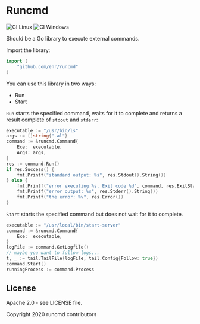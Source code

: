 Runcmd
======

![CI Linux](https://github.com/enr/runcmd/workflows/CI%20Nix/badge.svg)
![CI Windows](https://github.com/enr/runcmd/workflows/CI%20Windows/badge.svg)

Should be a Go library to execute external commands.

Import the library:

```Go
import (
    "github.com/enr/runcmd"
)
```

You can use this library in two ways:

- Run
- Start

`Run` starts the specified command, waits for it to complete and returns a result complete of `stdout` and `stderr`:

```Go
executable := "/usr/bin/ls"
args := []string{"-al"}
command := &runcmd.Command{
    Exe:  executable,
    Args: args,
}
res := command.Run()
if res.Success() {
    fmt.Printf("standard output: %s", res.Stdout().String())
} else {
    fmt.Printf("error executing %s. Exit code %d", command, res.ExitStatus())
    fmt.Printf("error output: %s", res.Stderr().String())
    fmt.Printf("the error: %v", res.Error())
}
```

`Start` starts the specified command but does not wait for it to complete.

```Go
executable := "/usr/local/bin/start-server"
command := &runcmd.Command{
    Exe:  executable,
}
logFile := command.GetLogfile()
// maybe you want to follow logs...
t, _ := tail.TailFile(logFile, tail.Config{Follow: true})
command.Start()
runningProcess := command.Process
```

License
-------

Apache 2.0 - see LICENSE file.

Copyright 2020 runcmd contributors
